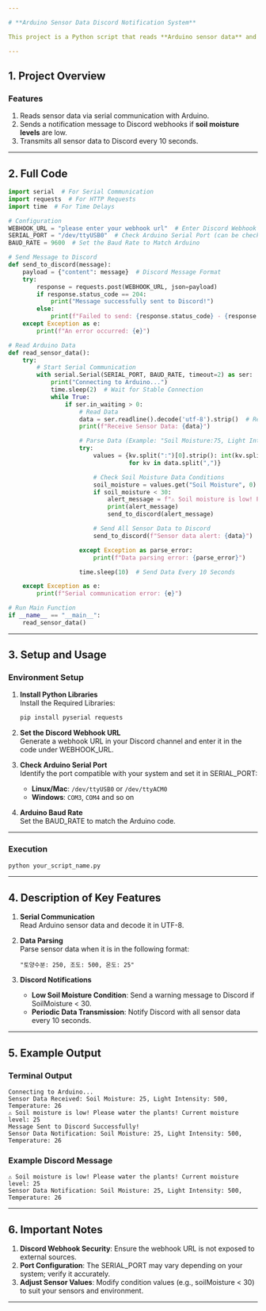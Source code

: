```yaml
---

# **Arduino Sensor Data Discord Notification System**

This project is a Python script that reads **Arduino sensor data** and sends notifications via **Discord webhooks** based on specific conditions. When the soil moisture level falls below a predefined threshold, it automatically sends an alert message.

---
```


## **1. Project Overview**

### **Features**

1. Reads sensor data via serial communication with Arduino.
2. Sends a notification message to Discord webhooks if **soil moisture levels** are low.
3. Transmits all sensor data to Discord every 10 seconds.
---

## **2. Full Code**

```python
import serial  # For Serial Communication
import requests  # For HTTP Requests
import time  # For Time Delays

# Configuration
WEBHOOK_URL = "please enter your webhook url"  # Enter Discord Webhook URL
SERIAL_PORT = "/dev/ttyUSB0"  # Check Arduino Serial Port (can be checked using ls /dev/tty*)
BAUD_RATE = 9600  # Set the Baud Rate to Match Arduino

# Send Message to Discord
def send_to_discord(message):
    payload = {"content": message}  # Discord Message Format
    try:
        response = requests.post(WEBHOOK_URL, json=payload)
        if response.status_code == 204:
            print("Message successfully sent to Discord!")
        else:
            print(f"Failed to send: {response.status_code} - {response.text}")
    except Exception as e:
        print(f"An error occurred: {e}")

# Read Arduino Data
def read_sensor_data():
    try:
        # Start Serial Communication
        with serial.Serial(SERIAL_PORT, BAUD_RATE, timeout=2) as ser:
            print("Connecting to Arduino...")
            time.sleep(2)  # Wait for Stable Connection
            while True:
                if ser.in_waiting > 0:
                    # Read Data
                    data = ser.readline().decode('utf-8').strip()  # Read Data from Arduino
                    print(f"Receive Sensor Data: {data}")

                    # Parse Data (Example: "Soil Moisture:75, Light Intensity:28, Humidity:15, Temperature:24")
                    try:
                        values = {kv.split(":")[0].strip(): int(kv.split(":")[1].strip())
                                  for kv in data.split(",")}

                        # Check Soil Moisture Data Conditions
                        soil_moisture = values.get("Soil Moisture", 0)  # Use English Keys for Sensor Data
                        if soil_moisture < 30:
                            alert_message = f"⚠️ Soil moisture is low! Please water the plants! Current moisture level: {soil_moisture}"
                            print(alert_message)
                            send_to_discord(alert_message)

                        # Send All Sensor Data to Discord
                        send_to_discord(f"Sensor data alert: {data}")

                    except Exception as parse_error:
                        print(f"Data parsing error: {parse_error}")

                    time.sleep(10)  # Send Data Every 10 Seconds

    except Exception as e:
        print(f"Serial communication error: {e}")

# Run Main Function
if __name__ == "__main__":
    read_sensor_data()
```

---

## **3. Setup and Usage**

### **Environment Setup**
1. **Install Python Libraries**  
   Install the Required Libraries:
   ```bash
   pip install pyserial requests
   ```

2. **Set the Discord Webhook URL**  
   Generate a webhook URL in your Discord channel and enter it in the code under WEBHOOK_URL.

3. **Check Arduino Serial Port**  
   Identify the port compatible with your system and set it in SERIAL_PORT:
   - **Linux/Mac**: `/dev/ttyUSB0` or `/dev/ttyACM0`  
   - **Windows**: `COM3`, `COM4` and so on

4. **Arduino Baud Rate**  
   Set the BAUD_RATE to match the Arduino code.

---

### **Execution**
```bash
python your_script_name.py
```

---

## **4. Description of Key Features**

1. **Serial Communication**  
   Read Arduino sensor data and decode it in UTF-8.

2. **Data Parsing**  
   Parse sensor data when it is in the following format:
   ```
   "토양수분: 250, 조도: 500, 온도: 25"
   ```

3. **Discord Notifications**  
   - **Low Soil Moisture Condition**: Send a warning message to Discord if SoilMoisture < 30.
   - **Periodic Data Transmission**: Notify Discord with all sensor data every 10 seconds.

---

## **5. Example Output**

### **Terminal Output**
```
Connecting to Arduino...
Sensor Data Received: Soil Moisture: 25, Light Intensity: 500, Temperature: 26
⚠️ Soil moisture is low! Please water the plants! Current moisture level: 25
Message Sent to Discord Successfully!
Sensor Data Notification: Soil Moisture: 25, Light Intensity: 500, Temperature: 26
```

### **Example Discord Message**
```
⚠️ Soil moisture is low! Please water the plants! Current moisture level: 25
Sensor Data Notification: Soil Moisture: 25, Light Intensity: 500, Temperature: 26
```

---

## **6. Important Notes**

1. **Discord Webhook Security**: Ensure the webhook URL is not exposed to external sources.
2. **Port Configuration**: The SERIAL_PORT may vary depending on your system; verify it accurately.
3. **Adjust Sensor Values**: Modify condition values (e.g., soilMoisture < 30) to suit your sensors and environment.
---
